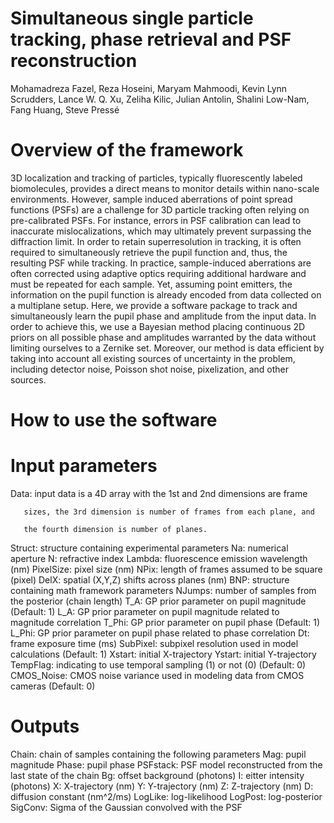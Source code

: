 # Simultaneous single particle tracking, phase retrieval and PSF reconstruction
Mohamadreza Fazel, Reza Hoseini, Maryam Mahmoodi, Kevin Lynn Scrudders, Lance W. Q. Xu, Zeliha Kilic, Julian Antolin, Shalini Low-Nam, Fang Huang, Steve Pressé

# Overview of the framework
3D localization and tracking of particles, typically fluorescently labeled biomolecules, provides a direct means to monitor details within nano-scale environments. However, sample induced aberrations of point spread functions (PSFs) are a challenge for 3D particle tracking often relying on pre-calibrated PSFs. For instance, errors in PSF calibration can lead to inaccurate mislocalizations, which may ultimately prevent surpassing the diffraction limit. In order to retain superresolution in tracking, it is often required to simultaneously retrieve the pupil function and, thus, the resulting PSF while tracking. In practice, sample-induced aberrations are often corrected using adaptive optics requiring additional hardware and must be repeated for each sample. Yet, assuming point emitters, the information on the pupil function is already encoded from data collected on a multiplane setup. Here, we provide a software package to track and simultaneously learn the pupil phase and amplitude from the input data. In order to achieve this, we use a Bayesian method placing continuous 2D priors on all possible phase and amplitudes warranted by the data without limiting ourselves to a Zernike set. Moreover, our method is data efficient by taking into account all existing sources of uncertainty in the problem, including detector noise, Poisson shot noise, pixelization, and other sources. 

# How to use the software


# Input parameters
Data: input data is a 4D array with the 1st and 2nd dimensions are frame

       sizes, the 3rd dimension is number of frames from each plane, and
       
       the fourth dimension is number of planes.
       
Struct: structure containing experimental parameters
    Na: numerical aperture
    N: refractive index
    Lambda: fluorescence emission wavelength (nm)
    PixelSize: pixel size (nm)
    NPix: length of frames assumed to be square (pixel)
    DelX: spatial (X,Y,Z) shifts across planes (nm)
BNP: structure containing math framework parameters
    NJumps: number of samples from the posterior (chain length)
    T_A: GP prior parameter on pupil magnitude (Default: 1)
    L_A: GP prior parameter on pupil magnitude related to magnitude correlation
    T_Phi: GP prior parameter on pupil phase (Default: 1)
    L_Phi: GP prior parameter on pupil phase related to phase correlation
    Dt: frame exposure time (ms)
    SubPixel: subpixel resolution used in model calculations (Default: 1)
Xstart: initial X-trajectory
Ystart: initial Y-trajectory
TempFlag: indicating to use temporal sampling (1) or not (0) (Default: 0)
CMOS_Noise: CMOS noise variance used in modeling data from CMOS cameras (Default: 0)

# Outputs
Chain: chain of samples containing the following parameters
    Mag: pupil magnitude
    Phase: pupil phase
    PSFstack: PSF model reconstructed from the last state of the chain
    Bg: offset background (photons)
    I: eitter intensity (photons)
    X: X-trajectory (nm)
    Y: Y-trajectory (nm)
    Z: Z-trajectory (nm)
    D: diffusion constant (nm^2/ms)
    LogLike: log-likelihood
    LogPost: log-posterior
    SigConv: Sigma of the Gaussian convolved with the PSF
